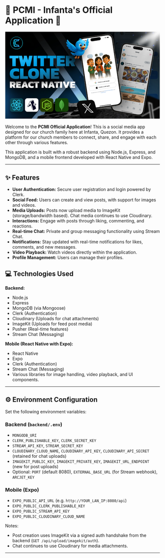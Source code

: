 <h1 align="left">📱 PCMI - Infanta's Official Application 🚀</h1>

![Demo App](/mobile/assets/images/screenshot-for-readme.png)

Welcome to the **PCMI Official Application**! This is a social media app designed for our church family here at Infanta, Quezon. It provides a platform for our church members to connect, share, and engage with each other through various features.

This application is built with a robust backend using Node.js, Express, and MongoDB, and a mobile frontend developed with React Native and Expo.

---

## ✨ Features

*   **User Authentication:** Secure user registration and login powered by Clerk.
*   **Social Feed:** Users can create and view posts, with support for images and videos.
*   **Media Uploads:** Posts now upload media to ImageKit (storage/bandwidth based). Chat media continues to use Cloudinary.
*   **Interactions:** Engage with posts through liking, commenting, and reactions.
*   **Real-time Chat:** Private and group messaging functionality using Stream Chat.
*   **Notifications:** Stay updated with real-time notifications for likes, comments, and new messages.
*   **Video Playback:** Watch videos directly within the application.
*   **Profile Management:** Users can manage their profiles.

## 💻 Technologies Used

**Backend:**

*   Node.js
*   Express
*   MongoDB (via Mongoose)
*   Clerk (Authentication)
*   Cloudinary (Uploads for chat attachments)
*   ImageKit (Uploads for feed post media)
*   Pusher (Real-time features)
*   Stream Chat (Messaging)

**Mobile (React Native with Expo):**

*   React Native
*   Expo
*   Clerk (Authentication)
*   Stream Chat (Messaging)
*   Various libraries for image handling, video playback, and UI components.

---

## ⚙️ Environment Configuration

Set the following environment variables:

### Backend (`backend/.env`)

- `MONGODB_URI`
- `CLERK_PUBLISHABLE_KEY`, `CLERK_SECRET_KEY`
- `STREAM_API_KEY`, `STREAM_SECRET_KEY`
- `CLOUDINARY_CLOUD_NAME`, `CLOUDINARY_API_KEY`, `CLOUDINARY_API_SECRET` (retained for chat uploads)
- `IMAGEKIT_PUBLIC_KEY`, `IMAGEKIT_PRIVATE_KEY`, `IMAGEKIT_URL_ENDPOINT` (new for post uploads)
- Optional: `PORT` (default 8080), `EXTERNAL_BASE_URL` (for Stream webhook), `ARCJET_KEY`

### Mobile (Expo)

- `EXPO_PUBLIC_API_URL` (e.g. `http://YOUR_LAN_IP:8080/api`)
- `EXPO_PUBLIC_CLERK_PUBLISHABLE_KEY`
- `EXPO_PUBLIC_STREAM_API_KEY`
- `EXPO_PUBLIC_CLOUDINARY_CLOUD_NAME`

Notes:
- Post creation uses ImageKit via a signed auth handshake from the backend (`GET /api/upload/imagekit/auth`).
- Chat continues to use Cloudinary for media attachments.

---